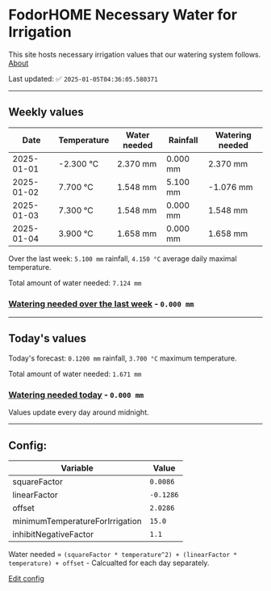 # FodorHOME Necessary Water for Irrigation

This site hosts necessary irrigation values that our watering system follows. [About](https://github.com/redyau/irrigation)

Last updated: ✅ `2025-01-05T04:36:05.580371`

---

## Weekly values

| Date | Temperature | Water needed | Rainfall | Watering needed |
|-----|-----|-----|-----|-----|
| 2025-01-01 | -2.300 °C | 2.370 mm | 0.000 mm | 2.370 mm |
| 2025-01-02 | 7.700 °C | 1.548 mm | 5.100 mm | -1.076 mm |
| 2025-01-03 | 7.300 °C | 1.548 mm | 0.000 mm | 1.548 mm |
| 2025-01-04 | 3.900 °C | 1.658 mm | 0.000 mm | 1.658 mm |


Over the last week: `5.100 mm` rainfall, `4.150 °C` average daily maximal temperature.

Total amount of water needed: `7.124 mm`

### [Watering needed over the last week](lastweek.txt) - `0.000 mm`

---

## Today's values

Today's forecast: `0.1200 mm` rainfall, `3.700 °C` maximum temperature.

Total amount of water needed: `1.671 mm`

### [Watering needed today](today.txt) - `0.000 mm`

Values update every day around midnight.

---

## Config:

| Variable | Value |
|-----|-----|
| squareFactor | `0.0086` |
| linearFactor | `-0.1286` |
| offset | `2.0286` |
| minimumTemperatureForIrrigation | `15.0` |
| inhibitNegativeFactor | `1.1` |

Water needed = `(squareFactor * temperature^2) + (linearFactor * temperature) + offset` - Calcualted for each day separately.

[Edit config](https://github.com/RedyAu/irrigation/edit/main/config.json)
